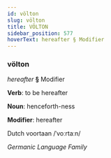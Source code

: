 ```yaml
---
id: völton
slug: völton
title: VÖLTON
sidebar_position: 577
hoverText: hereafter § Modifier
---
```


### völton

*hereafter* **§** Modifier

**Verb**: to be hereafter

**Noun**: henceforth-ness

**Modifier**: hereafter

Dutch voortaan /ˈvoːrtaːn/

*Germanic Language Family*
